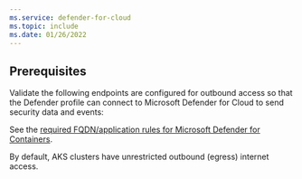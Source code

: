 ```yaml
---
ms.service: defender-for-cloud
ms.topic: include
ms.date: 01/26/2022
---
```


## Prerequisites

Validate the following endpoints are configured for outbound access so that the Defender profile can connect to Microsoft Defender for Cloud to send security data and events:

See the [required FQDN/application rules for Microsoft Defender for Containers](../../aks/limit-egress-traffic.md#microsoft-defender-for-containers).

By default, AKS clusters have unrestricted outbound (egress) internet access. 
